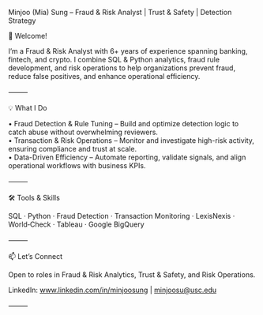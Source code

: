Minjoo (Mia) Sung – Fraud & Risk Analyst | Trust & Safety | Detection Strategy

👋 Welcome!

I’m a Fraud & Risk Analyst with 6+ years of experience spanning banking, fintech, and crypto.
I combine SQL & Python analytics, fraud rule development, and risk operations to help organizations prevent fraud, reduce false positives, and enhance operational efficiency.

⸻

💡 What I Do

• Fraud Detection & Rule Tuning – Build and optimize detection logic to catch abuse without overwhelming reviewers.  
• Transaction & Risk Operations – Monitor and investigate high-risk activity, ensuring compliance and trust at scale.  
• Data-Driven Efficiency – Automate reporting, validate signals, and align operational workflows with business KPIs.

⸻

🛠 Tools & Skills

SQL · Python · Fraud Detection · Transaction Monitoring · LexisNexis · World‑Check · Tableau · Google BigQuery

⸻

📫 Let’s Connect

Open to roles in Fraud & Risk Analytics, Trust & Safety, and Risk Operations.

LinkedIn: www.linkedin.com/in/minjoosung | minjoosu@usc.edu

⸻
